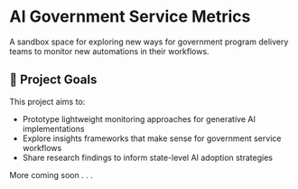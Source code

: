 # AI Government Service Metrics

A sandbox space for exploring new ways for government program delivery teams to monitor new automations in their workflows.

## 🎯 Project Goals

This project aims to:
- Prototype lightweight monitoring approaches for generative AI implementations
- Explore insights frameworks that make sense for government service workflows
- Share research findings to inform state-level AI adoption strategies

More coming soon . . .
